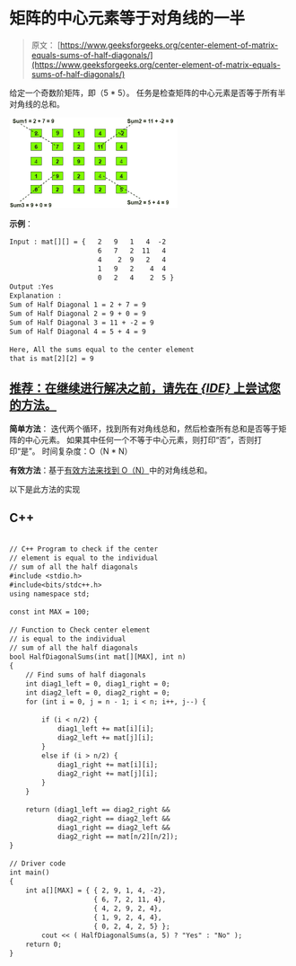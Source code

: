 # 矩阵的中心元素等于对角线的一半

> 原文： [https://www.geeksforgeeks.org/center-element-of-matrix-equals-sums-of-half-diagonals/](https://www.geeksforgeeks.org/center-element-of-matrix-equals-sums-of-half-diagonals/)

给定一个奇数阶矩阵，即（5 * 5）。 任务是检查矩阵的中心元素是否等于所有半对角线的总和。

![](img/768ffc6b905c758cf406b1a20e4af7c5.png)

**示例**：

```
Input : mat[][] = {   2   9   1   4  -2
                      6   7   2  11   4
                      4    2  9   2   4
                      1   9   2    4  4
                      0   2   4    2  5 } 
Output :Yes
Explanation : 
Sum of Half Diagonal 1 = 2 + 7 = 9
Sum of Half Diagonal 2 = 9 + 0 = 9
Sum of Half Diagonal 3 = 11 + -2 = 9
Sum of Half Diagonal 4 = 5 + 4 = 9

Here, All the sums equal to the center element
that is mat[2][2] = 9

```

## [推荐：在继续进行解决之前，请先在 ***<u>{IDE}</u>*** 上尝试您的方法。](https://ide.geeksforgeeks.org/)

**简单方法**：
迭代两个循环，找到所有对角线总和，然后检查所有总和是否等于矩阵的中心元素。 如果其中任何一个不等于中心元素，则打印“否”，否则打印“是”。
时间复杂度：O（N * N）

**有效方法**：基于[有效方法来找到 O（N）](https://www.geeksforgeeks.org/efficiently-compute-sums-of-diagonals-of-a-matrix/)中的对角线总和。

以下是此方法的实现

## C++ 

```

// C++ Program to check if the center 
// element is equal to the individual  
// sum of all the half diagonals 
#include <stdio.h> 
#include<bits/stdc++.h> 
using namespace std; 

const int MAX = 100; 

// Function to Check center element  
// is equal to the individual  
// sum of all the half diagonals 
bool HalfDiagonalSums(int mat[][MAX], int n) 
{     
    // Find sums of half diagonals 
    int diag1_left = 0, diag1_right = 0; 
    int diag2_left = 0, diag2_right = 0;     
    for (int i = 0, j = n - 1; i < n; i++, j--) { 

        if (i < n/2) { 
            diag1_left += mat[i][i]; 
            diag2_left += mat[j][i];            
        } 
        else if (i > n/2) { 
            diag1_right += mat[i][i]; 
            diag2_right += mat[j][i];            
        } 
    } 

    return (diag1_left == diag2_right &&  
            diag2_right == diag2_left && 
            diag1_right == diag2_left && 
            diag2_right == mat[n/2][n/2]); 
} 

// Driver code 
int main() 
{ 
    int a[][MAX] = { { 2, 9, 1, 4, -2}, 
                     { 6, 7, 2, 11, 4},  
                     { 4, 2, 9, 2, 4}, 
                     { 1, 9, 2, 4, 4}, 
                     { 0, 2, 4, 2, 5} }; 
        cout << ( HalfDiagonalSums(a, 5) ? "Yes" : "No" ); 
    return 0; 
} 

```
